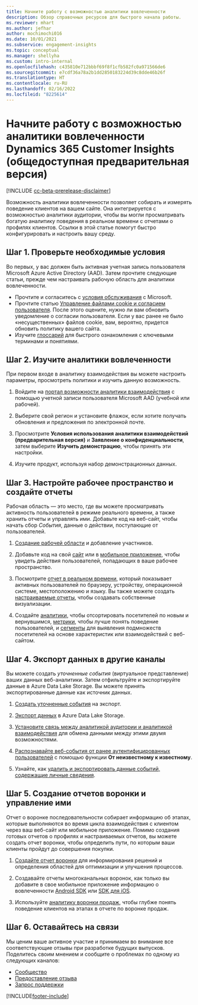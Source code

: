 ```yaml
---
title: Начните работу с возможностью аналитики вовлеченности
description: Обзор справочных ресурсов для быстрого начала работы.
ms.reviewer: mhart
ms.author: jefhar
author: mochimochi016
ms.date: 10/01/2021
ms.subservice: engagement-insights
ms.topic: conceptual
ms.manager: shellyha
ms.custom: intro-internal
ms.openlocfilehash: c435810e712bbbf69f8f1cfb582fc0a971566de6
ms.sourcegitcommit: e7cdf36a78a2b1dd2850183224d39c8dde46b26f
ms.translationtype: HT
ms.contentlocale: ru-RU
ms.lasthandoff: 02/16/2022
ms.locfileid: "8225614"
---
```

# <a name="get-started-with-dynamics-365-customer-insights-engagement-insights-capability-public-preview"></a>Начните работу с возможностью аналитики вовлеченности Dynamics 365 Customer Insights (общедоступная предварительная версия)

[!INCLUDE [cc-beta-prerelease-disclaimer](includes/cc-beta-prerelease-disclaimer.md)]

Возможность аналитики вовлеченности позволяет собирать и измерять поведение клиентов на вашем сайте. Она интегрируется с возможностью аналитики аудитории, чтобы вы могли просматривать богатую аналитику поведения в реальном времени с отчетами о профилях клиентов. Ссылки в этой статье помогут быстро конфигурировать и настроить вашу среду.

## <a name="step-1-review-prerequisites"></a>Шаг 1. Проверьте необходимые условия

Во первых, у вас должен быть активная учетная запись пользователя Microsoft Azure Active Directory (AAD). Затем прочтите следующие статьи, прежде чем настраивать рабочую область для аналитики вовлеченности.

- Прочтите и согласитесь с [условия обслуживания](terms-of-service.md) с Microsoft.  
- Прочтите статью [Управление файлами cookie и согласием пользователя](user-consent-storage.md). После этого оцените, нужно ли вам обновить уведомление о согласии пользователя. Если у вас ранее не было «несущественных» файлов cookie, вам, вероятно, придется обновить политику вашего сайта.
- Изучите [глоссарий](glossary.md) для быстрого ознакомления с ключевыми терминами и понятиями.

## <a name="step-2-explore-engagement-insights"></a>Шаг 2. Изучите аналитики вовлеченности

При первом входе в аналитику взаимодействия вы можете настроить параметры, просмотреть политики и изучить данную возможность.

1. Войдите на [портал возможности аналитики взаимодействия](https://home.ci.ai.dynamics.com/app/engagement-insights) с помощью учетной записи пользователя Microsoft AAD (учебной или рабочей).

1. Выберите свой регион и установите флажок, если хотите получать обновления и предложения по электронной почте.

1. Просмотрите **Условия использования аналитики взаимодействий (предварительная версия)** и **Заявление о конфиденциальности**, затем выберите **Изучить демонстрацию**, чтобы принять эти настройки.

1. Изучите продукт, используя набор демонстрационных данных.

##  <a name="step-3-set-up-a-workspace-and-create-reports"></a>Шаг 3. Настройте рабочее пространство и создайте отчеты

Рабочая область — это место, где вы можете просматривать активность пользователей в режиме реального времени, а также хранить отчеты и управлять ими. Добавьте код на веб-сайт, чтобы начать сбор *События*, данные о действии, поступающие от пользователей.

1. [Создание рабочей области](create-workspace.md) и добавление участников.

1. Добавьте код на свой [сайт](instrument-website.md) или в [мобильное приложение](developer-resources.md#capture-events-from-mobile-apps), чтобы увидеть действия пользователей, попадающих в ваше рабочее пространство.

1. Посмотрите [отчет в реальном времени](view-reports.md), который показывает активных пользователей по браузеру, устройству, операционной системе, местоположению и языку. Вы также можете создать [настраиваемые отчеты](custom-reports.md), чтобы создавать собственные визуализации.

1. Создайте [аналитики](dimensions.md), чтобы отсортировать посетителей по новым и вернувшимся, [метрики](metrics.md), чтобы лучше понять поведение пользователей, и [сегменты](segments.md) для выявления подмножеств посетителей на основе характеристик или взаимодействий с веб-сайтом.
    
## <a name="step-4-export-data-to-other-channels"></a>Шаг 4. Экспорт данных в другие каналы

Вы можете создать *уточненные события* (виртуальное представление) ваших данных веб-аналитики. Затем отфильтруйте и экспортируйте данные в Azure Data Lake Storage. Вы можете принять экспортированные данные как источник данных.

1. [Создать уточненные события](refined-events.md) на экспорт.

1. [Экспорт данных](export-events.md) в Azure Data Lake Storage.

1. [Установите связь между аналитикой аудитории и аналитикой взаимодействия](integrate-audience-insights-engagement-insights.md) для обмена данными между этими двумя возможностями.

1. [Распознавайте веб-события от ранее аутентифицированных пользователей](unknown-to-known.md) с помощью функции **От неизвестному к известному**.

1. Узнайте, как [удалить и экспортировать данные событий, содержащие личные сведения](delete-export-personal-data.md).

## <a name="step-5-create-and-manage-funnel-reports"></a>Шаг 5. Создание отчетов воронки и управление ими

Отчет о воронке последовательности собирает информацию об этапах, которые выполняются во время цикла взаимодействия с клиентом через ваш веб-сайт или мобильное приложение. Помимо создания готовых отчетов о профилях и настраиваемых отчетов, вы можете создать отчет воронки, чтобы определить пути, по которым ваши клиенты пройдут до совершения покупки. 

1. [Создайте отчет воронки](funnel-reports.md) для информирования решений и определения областей для оптимизации и улучшения процессов.

1. Создавайте отчеты многоканальных воронок, как только вы добавите в свое мобильное приложение информацию о вовлеченности [Android SDK](get-started-android.md) или [SDK для iOS](get-started-ios.md).

1. Используйте [аналитику воронки продаж](funnel-reports.md#funnel-insights), чтобы глубже понять поведение клиентов на этапах в отчете по воронке продаж.
 
## <a name="step-6-stay-connected"></a>Шаг 6. Оставайтесь на связи

Мы ценим ваше активное участие и принимаем во внимание все соответствующие отзывы при разработке будущих выпусков. Поделитесь своим мнением и сообщите о проблемах по одному из следующих каналов:
- [Сообщество](https://go.microsoft.com/fwlink/?linkid=2141648)
- [Предоставление отзыва](https://go.microsoft.com/fwlink/?linkid=2143222)
- [Запрос поддержки](https://go.microsoft.com/fwlink/?linkid=2145734) 


[!INCLUDE[footer-include](../includes/footer-banner.md)]

